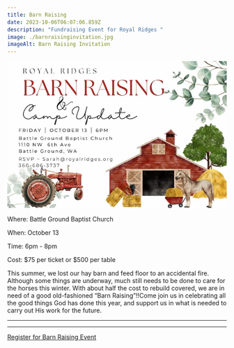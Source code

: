 ```yaml
---
title: Barn Raising
date: 2023-10-06T06:07:06.859Z
description: "Fundraising Event for Royal Ridges "
image: ./barnraisinginvitation.jpg
imageAlt: Barn Raising Invitation
---
```

![Barn Rising](barnraisinginvitation.jpg "Barn Rising - Royal Ridges Fundraiser")

<div className="text-center">
    <p className="my-2"><span className="font-semibold">Where:&nbsp;</span>Battle Ground Baptist Church</p>
    <p className="mb-2"><span className="font-semibold">When:&nbsp;</span>October 13 </p>
    <p className="mb-2"><span className="font-semibold">Time:&nbsp;</span>6pm - 8pm</p>
    <p className="mb-2"><span className="font-semibold">Cost:&nbsp;</span>$75 per ticket or $500 per table</p>
</div>

<p className="my-4"> This summer, we lost our hay barn and feed floor to an accidental fire. 
Although some things are underway, much still needs to be done to care for the horses this winter. With about half the cost to rebuild covered, we are in need of a good old-fashioned “Barn Raising”!!Come join us in celebrating all the good things God has done this year, and support us in what is needed to carry out His work for the future.  </p>

<hr />

<hr />

<div className='text-center mt-4'>
    <a 
        href='https://www.ultracamp.com/info/upcomingSessions.aspx?idCamp=1145&campCode=151'
        className='text-green-200 hover:text-indigo-400 hover:underline font-cursive text-2xl'
        target='_blank' 
        rel='noopener noreferrer'
    >Register for Barn Raising Event</a>
</div>